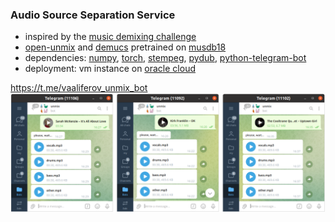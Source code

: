 ### Audio Source Separation Service

* inspired by the [music demixing challenge](https://www.aicrowd.com/challenges/music-demixing-challenge-ismir-2021)
* [open-unmix](https://github.com/sigsep/open-unmix-pytorch) and [demucs](https://github.com/facebookresearch/demucs) pretrained on [musdb18](https://sigsep.github.io/datasets/musdb.html)
* dependencies: [numpy](https://github.com/numpy/numpy), [torch](https://github.com/pytorch/pytorch), [stempeg](https://github.com/faroit/stempeg), [pydub](https://github.com/jiaaro/pydub), [python-telegram-bot](https://github.com/python-telegram-bot/python-telegram-bot)
* deployment: vm instance on [oracle cloud](https://www.oracle.com/cloud)

https://t.me/vaaliferov_unmix_bot  
![Alt Text](pics/tg.png)